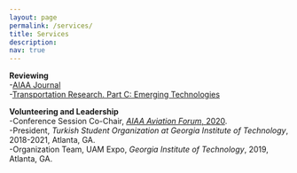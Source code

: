 ```yaml
---
layout: page
permalink: /services/
title: Services
description: 
nav: true
---
```


**Reviewing** <br/>
  -<a href="https://arc.aiaa.org/loi/aiaaj">AIAA Journal</a> <br/>
  -<a href="https://www.sciencedirect.com/journal/transportation-research-part-c-emerging-technologies">Transportation Research. Part C: Emerging Technologies</a> <br/> 


**Volunteering and Leadership** <br/>
 -Conference Session Co-Chair, <a href="https://www.aiaa.org/aviation"> _AIAA Aviation Forum_, 2020</a>. <br/>
 -President, _Turkish Student Organization at Georgia Institute of Technology_, 2018-2021, Atlanta, GA. <br/>
 -Organization Team, UAM Expo, _Georgia Institute of Technology_, 2019, Atlanta, GA. <br/>
 

<!-- Education,  Interests -->

<!---
   <article>
      <div class="cv">
        {% for data in site.data.resume %}
          {% if site.jsonresume and site.jsonresume.size > 0 %}
            {% unless site.jsonresume contains data[0] %}
              {% continue %}
            {% endunless %}
          {% endif %}
          {% if data[0] == 'meta' or data[1].size == 0 %} {% continue %} {% endif %}
          <a class="anchor" id="{{ data[0] }}"></a>
          <div class="card mt-3 p-3">
            <h3 class="card-title font-weight-medium">{{ data[0] | capitalize }}</h3>
            <div>
              {% case data[0] %}
                {% when 'volunteer' %}
                  {% include resume/volunteer.liquid %}
                {% else %}
            {% endcase %}
           </div>
         </div>
       {% endfor %}
     </div>
   </article>

**Funding Proposal Experience** <br/>
 -_ARPA-E_: DIFFERENTIATE (Design Intelligence Fostering Formidable Energy Reduction and Enabling Novel Totally Impactful Advanced Technology Enhancements) Program.
For now, this page is assumed to be a static description of your courses. You can convert it to a collection similar to `_projects/` so that you can have a dedicated page for each course.--->
